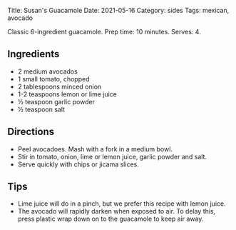 Title: Susan's Guacamole
Date: 2021-05-16
Category: sides
Tags: mexican, avocado

Classic 6-ingredient guacamole. Prep time: 10 minutes. Serves: 4.

## Ingredients

* 2 medium avocados
* 1 small tomato, chopped
* 2 tablespoons minced onion
* 1-2 teaspoons lemon or lime juice
* ½ teaspoon garlic powder
* ½ teaspoon salt

## Directions

* Peel avocadoes. Mash with a fork in a medium bowl.
* Stir in tomato, onion, lime or lemon juice, garlic powder and salt.
* Serve quickly with chips or jicama slices.

## Tips

* Lime juice will do in a pinch, but we prefer this recipe with lemon juice.
* The avocado will rapidly darken when exposed to air. To delay this, press
  plastic wrap down on to the guacamole to keep air away.
